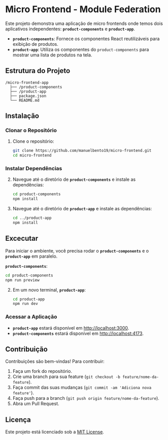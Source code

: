 # Micro Frontend - Module Federation

Este projeto demonstra uma aplicação de micro frontends onde temos dois aplicativos independentes: **`product-components`** e **`product-app`**. 

- **`product-components`**: Fornece os componentes React reutilizáveis para exibição de produtos.
- **`product-app`**: Utiliza os componentes do `product-components` para mostrar uma lista de produtos na tela.

## Estrutura do Projeto

```
/micro-frontend-app
  ├── /product-components
  ├── /product-app        
  ├── package.json        
  └── README.md 
```

## Instalação

### Clonar o Repositório

1. Clone o repositório:
   ```bash
   git clone https://github.com/manuelbento19/micro-frontend.git
   cd micro-frontend
   ```

### Instalar Dependências

2. Navegue até o diretório de **`product-components`** e instale as dependências:
   ```bash
   cd product-components
   npm install
   ```

3. Navegue até o diretório de **`product-app`** e instale as dependências:
   ```bash
   cd ../product-app
   npm install
   ```

## Excecutar

Para iniciar o ambiente, você precisa rodar o **`product-components`** e o **`product-app`** em paralelo.

**`product-components`**:
   ```bash
   cd product-components
   npm run preview
   ```

2. Em um novo terminal, **`product-app`**:
   ```bash
   cd product-app
   npm run dev
   ```

### Acessar a Aplicação

- **`product-app`** estará disponível em [http://localhost:3000](http://localhost:3000). 
- **`product-components`** estará disponível em [http://localhost:4173](http://localhost:4173).

## Contribuição

Contribuições são bem-vindas! Para contribuir:

1. Faça um fork do repositório.
2. Crie uma branch para sua feature (`git checkout -b feature/nome-da-feature`).
3. Faça commit das suas mudanças (`git commit -am 'Adiciona nova feature'`).
4. Faça push para a branch (`git push origin feature/nome-da-feature`).
5. Abra um Pull Request.

## Licença

Este projeto está licenciado sob a [MIT License](LICENSE).